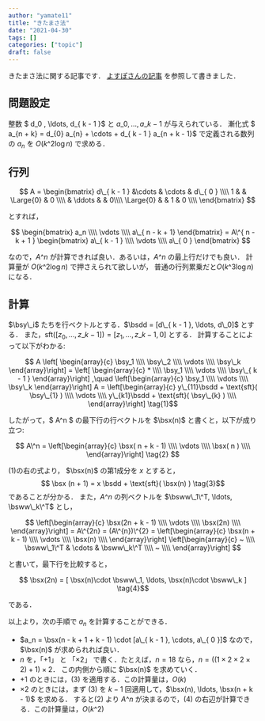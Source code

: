 ```yaml
---
author: "yamate11"
title: "きたまさ法"
date: "2021-04-30"
tags: []
categories: ["topic"]
draft: false
---
```


きたまさ法に関する記事です．
[よすぽさんの記事](https://yosupo.hatenablog.com/entry/2015/03/27/025132)
を参照して書きました．

## 問題設定

整数 $ d_0 , \ldots, d\_{ k - 1 }$ と $a\_0, \ldots, a\_{k - 1}$ が与えられている．
漸化式 $ a\_{n + k} = d\_{0} a\_{n} + \cdots + d\_{ k - 1 } a\_{n + k - 1}$ で定義される数列の $a_n$ を
$O( k\^2 \log n )$ で求める．

## 行列

$$ A = 
\begin{bmatrix}
d\_{ k - 1 } &\cdots & \cdots & d\_{ 0 } \\\\
1 &   &  \Large{0} & 0 \\\\
   &  \ddots &  & 0\\\\
\Large{0} & & 1 & 0 \\\\
\end{bmatrix}
$$

とすれば，

$$
\begin{bmatrix}
a_n \\\\
\vdots \\\\
a\_{ n - k + 1}
\end{bmatrix}
= A\^{ n - k + 1 }
\begin{bmatrix}
a\_{ k - 1 } \\\\
\vdots \\\\
a\_{  0 }
\end{bmatrix}
$$

なので，$A\^n$ が計算できれば良い．あるいは，$A\^n$ の最上行だけでも良い．
計算量が $O( k\^2 \log n)$ で押さえられて欲しいが，
普通の行列累乗だと$O( k\^3 \log n)$ になる．

## 計算

$\newcommand{\bsww}{\boldsymbol{w}}$
$\newcommand{\bsx}{\boldsymbol{x}}$
$\newcommand{\bsy}{\boldsymbol{y}}$
$\newcommand{\bsdd}{\boldsymbol{d}}$
$\bsy\_i$ たちを行ベクトルとする．$\bsdd = [d\_{ k - 1 }, \ldots, d\_0]$ とする．
また，$\text{sft}([z_0, \ldots, z\_{ k - 1 }]) = [z_1, \ldots, z\_{ k - 1 }, 0]$ とする．
計算することによって以下がわかる:

$$ A \left[
\begin{array}{c}
\bsy_1 \\\\ \bsy\_2 \\\\ \vdots \\\\ \bsy\_k
\end{array}\right] = \left[
\begin{array}{c}  * \\\\ \bsy_1 \\\\ \vdots \\\\ \bsy\_{ k - 1 }
\end{array}\right] ,\quad
\left[\begin{array}{c}
\bsy_1 \\\\ \vdots \\\\ \bsy\_k
\end{array}\right] A = \left[\begin{array}{c} 
y\_{11}\bsdd + \text{sft}( \bsy\_{1} ) \\\\
\vdots \\\\
y\_{k1}\bsdd + \text{sft}( \bsy\_{k} ) \\\\
\end{array}\right]
\tag{1}$$

したがって，$ A\^n $ の最下行の行ベクトルを $\bsx(n)$ と書くと，以下が成り立つ:

$$ A\^n = \left[\begin{array}{c}
\bsx( n + k - 1) \\\\
\vdots \\\\
\bsx( n ) \\\\
\end{array}\right] \tag{2}
$$

(1)の右の式より， $\bsx(n)$ の第1成分を $x$ とすると，
$$ \bsx (n + 1) = x \bsdd + \text{sft}( \bsx(n) ) \tag{3}$$ であることが分かる．
また，$A\^n$ の列ベクトルを $\bsww\_1\^T, \ldots, \bsww\_k\^T$ とし，

$$ \left[\begin{array}{c}
\bsx(2n + k - 1) \\\\
\vdots \\\\
\bsx(2n) \\\\
\end{array}\right]
= A\^{2n} = (A\^{n})\^{2} = 
 \left[\begin{array}{c}
\bsx(n + k - 1) \\\\
\vdots \\\\
\bsx(n) \\\\
\end{array}\right]
 \left[\begin{array}{c}
~ \\\\
\bsww\_1\^T & \cdots & \bsww\_k\^T \\\\
~ \\\\
\end{array}\right] $$

と書いて，最下行を比較すると，

$$ \bsx(2n) = [ \bsx(n)\cdot \bsww\_1, \ldots, \bsx(n)\cdot \bsww\_k ] \tag{4}$$

である．

以上より，次の手順で $a_n$ を計算することができる．

* $a_n = \bsx(n - k + 1 + k - 1) \cdot [a\_{ k - 1 }, \cdots, a\_{ 0 }]$ なので，$\bsx(n)$ が求められれば良い．
* $n$ を，「$+1$」 と 「$\times 2$」 で書く．たとえば，$n = 18$ なら，$n = ((1 \times 2 \times 2 \times 2) + 1) \times 2$．
  この内側から順に $\bsx(n)$ を求めていく．
* $+1$ のときには，(3) を適用する．この計算量は，$O(k)$
* $\times 2$ のときには，まず (3) を $k - 1$ 回適用して，$\bsx(n), \ldots, \bsx(n + k - 1)$ を求める．
  すると(2) より $A\^{n}$ が決まるので，(4) の右辺が計算できる．この計算量は，$O(k\^2)$

